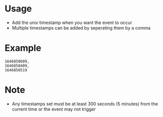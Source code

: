 # Usage

 * Add the unix timestamp when you want the event to occur
 * Multiple timestamps can be added by seperating them by a comma

# Example

```
1646850609,
1646850409,
1646850519
```

# Note

 * Any timestamps set must be at least 300 seconds (5 minutes) from the current time or the event may not trigger
